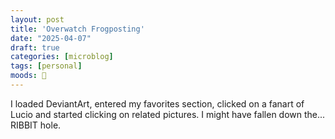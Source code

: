 ```yaml
---
layout: post
title: 'Overwatch Frogposting'
date: "2025-04-07"
draft: true
categories: [microblog]
tags: [personal] 
moods: 🐸
---
```

I loaded DeviantArt, entered my favorites section, clicked on a fanart of Lucio and started clicking on related pictures. I might have fallen down the... RIBBIT hole.
